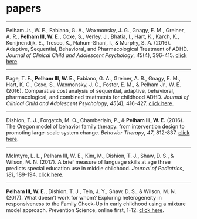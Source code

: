 # papers

----

Pelham Jr., W. E., Fabiano, G. A., Waxmonsky, J. G., Gnagy, E. M., Greiner, A. R., **Pelham III, W. E.**, Coxe, S., Verley, J., Bhatia, I., Hart, K., Karch, K., Konijnendijk, E., Tresco, K., Nahum-Shani, I., & Murphy, S. A. (2016). Adaptive, Sequential, Behavioral, and Pharmacological Treatment of ADHD. *Journal of Clinical Child and Adolescent Psychology*, *45*(4), 396-415. [click here](pdfs/pelham-et-al-2016-jccap.pdf).

----

Page, T. F., **Pelham III, W. E.**, Fabiano, G. A., Greiner, A. R., Gnagy, E. M., Hart, K. C., Coxe, S., Waxmonsky, J. G., Foster, E. M., & Pelham Jr., W. E. (2016). Comparative cost analysis of sequential, adaptive, behavioral, pharmacological, and combined treatments for childhood ADHD. *Journal of Clinical Child and Adolescent Psychology*, *45*(4), 416-427. [click here](pdfs/page-et-al-2016-jccap.pdf).

----

Dishion, T. J., Forgatch, M. O., Chamberlain, P., & **Pelham III, W. E.** (2016). The Oregon model of behavior family therapy: from intervention design to promoting large-scale system change. *Behavior Therapy*, *47*, 812-837.
[click here](pdfs/dishion-et-al-2016-bt.pdf).

----

McIntyre, L. L., Pelham III, W. E., Kim, M., Dishion, T. J., Shaw, D. S., & Wilson, M. N. (2017). A brief measure of language skills at age three predicts special education use in middle childhood. *Journal of Pediatrics*, *181*, 189-194. [click here](pdfs/mcintyre-et-al-2017-jped.pdf).

----

**Pelham III, W. E.**, Dishion, T. J., Tein, J. Y., Shaw, D. S., & Wilson, M. N. (2017). What doesn’t work for whom? Exploring heterogeneity in responsiveness to the Family Check-Up in early childhood using a mixture model approach. Prevention Science, online first, 1-12. [click here](pdfs/pelham-et-al-2017-prevsci.pdf).
